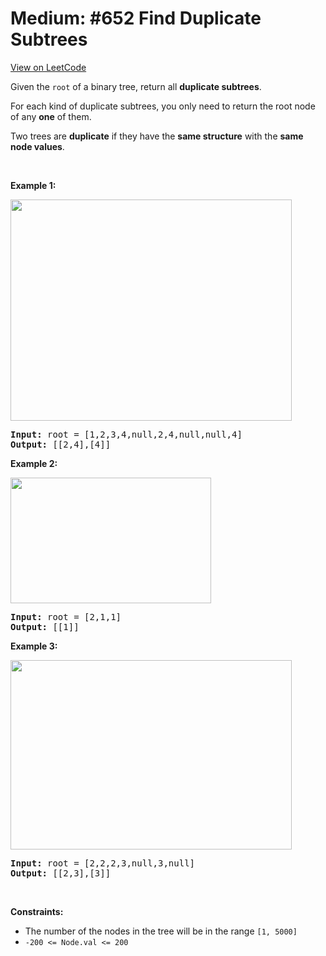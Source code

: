 
Medium: #652 Find Duplicate Subtrees
=======================
[View on LeetCode](https://leetcode.com/problems/find-duplicate-subtrees/)
</hr>
<p>Given the <code>root</code>&nbsp;of a binary tree, return all <strong>duplicate subtrees</strong>.</p>

<p>For each kind of duplicate subtrees, you only need to return the root node of any <b>one</b> of them.</p>

<p>Two trees are <strong>duplicate</strong> if they have the <strong>same structure</strong> with the <strong>same node values</strong>.</p>

<p>&nbsp;</p>
<p><strong class="example">Example 1:</strong></p>
<img alt="" src="https://assets.leetcode.com/uploads/2020/08/16/e1.jpg" style="width: 450px; height: 354px;" />
<pre>
<strong>Input:</strong> root = [1,2,3,4,null,2,4,null,null,4]
<strong>Output:</strong> [[2,4],[4]]
</pre>

<p><strong class="example">Example 2:</strong></p>
<img alt="" src="https://assets.leetcode.com/uploads/2020/08/16/e2.jpg" style="width: 321px; height: 201px;" />
<pre>
<strong>Input:</strong> root = [2,1,1]
<strong>Output:</strong> [[1]]
</pre>

<p><strong class="example">Example 3:</strong></p>
<img alt="" src="https://assets.leetcode.com/uploads/2020/08/16/e33.jpg" style="width: 450px; height: 303px;" />
<pre>
<strong>Input:</strong> root = [2,2,2,3,null,3,null]
<strong>Output:</strong> [[2,3],[3]]
</pre>

<p>&nbsp;</p>
<p><strong>Constraints:</strong></p>

<ul>
	<li>The number of the nodes in the tree will be in the range <code>[1, 5000]</code></li>
	<li><code>-200 &lt;= Node.val &lt;= 200</code></li>
</ul>


